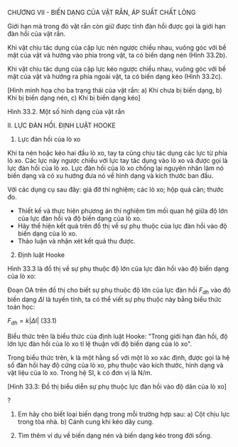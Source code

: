 CHƯƠNG VII - BIẾN DẠNG CỦA VẬT RẮN, ÁP SUẤT CHẤT LỎNG

Giới hạn mà trong đó vật rắn còn giữ được tính đàn hồi được gọi là giới hạn đàn hồi của vật rắn.

Khi vật chịu tác dụng của cặp lực nén ngược chiều nhau, vuông góc với bề mặt của vật và hướng vào phía trong vật, ta có biến dạng nén (Hình 33.2b).

Khi vật chịu tác dụng của cặp lực kéo ngược chiều nhau, vuông góc với bề mặt của vật và hướng ra phía ngoài vật, ta có biến dạng kéo (Hình 33.2c).

[Hình minh họa cho ba trạng thái của vật rắn: a) Khi chưa bị biến dạng, b) Khi bị biến dạng nén, c) Khi bị biến dạng kéo]

Hình 33.2. Một số hình dạng của vật rắn

II. LỰC ĐÀN HỒI. ĐỊNH LUẬT HOOKE

1. Lực đàn hồi của lò xo

Khi ta nén hoặc kéo hai đầu lò xo, tay ta cũng chịu tác dụng các lực từ phía lò xo. Các lực này ngược chiều với lực tay tác dụng vào lò xo và được gọi là lực đàn hồi của lò xo. Lực đàn hồi của lò xo chống lại nguyên nhân làm nó biến dạng và có xu hướng đưa nó về hình dạng và kích thước ban đầu.

Với các dụng cụ sau đây: giá đỡ thí nghiệm; các lò xo; hộp quả cân; thước đo.
- Thiết kế và thực hiện phương án thí nghiệm tìm mối quan hệ giữa độ lớn của lực đàn hồi và độ biến dạng của lò xo.
- Hãy thể hiện kết quả trên đồ thị về sự phụ thuộc của lực đàn hồi vào độ biến dạng của lò xo.
- Thảo luận và nhận xét kết quả thu được.

2. Định luật Hooke

Hình 33.3 là đồ thị về sự phụ thuộc độ lớn của lực đàn hồi vào độ biến dạng của lò xo:

Đoạn OA trên đồ thị cho biết sự phụ thuộc độ lớn của lực đàn hồi $F_{dh}$ vào độ biến dạng $\Delta l$ là tuyến tính, ta có thể viết sự phụ thuộc này bằng biểu thức toán học:

$F_{dh} = k|\Delta l|$ (33.1)

Biểu thức trên là biểu thức của định luật Hooke: "Trong giới hạn đàn hồi, độ lớn lực đàn hồi của lò xo tỉ lệ thuận với độ biến dạng của lò xo".

Trong biểu thức trên, k là một hằng số với một lò xo xác định, được gọi là hệ số đàn hồi hay độ cứng của lò xo, phụ thuộc vào kích thước, hình dạng và vật liệu của lò xo. Trong hệ SI, k có đơn vị là N/m.

[Hình 33.3: Đồ thị biểu diễn sự phụ thuộc lực đàn hồi vào độ dãn của lò xo]

?

1. Em hãy cho biết loại biến dạng trong mỗi trường hợp sau:
a) Cột chịu lực trong tòa nhà.
b) Cánh cung khi kéo dây cung.

2. Tìm thêm ví dụ về biến dạng nén và biến dạng kéo trong đời sống.